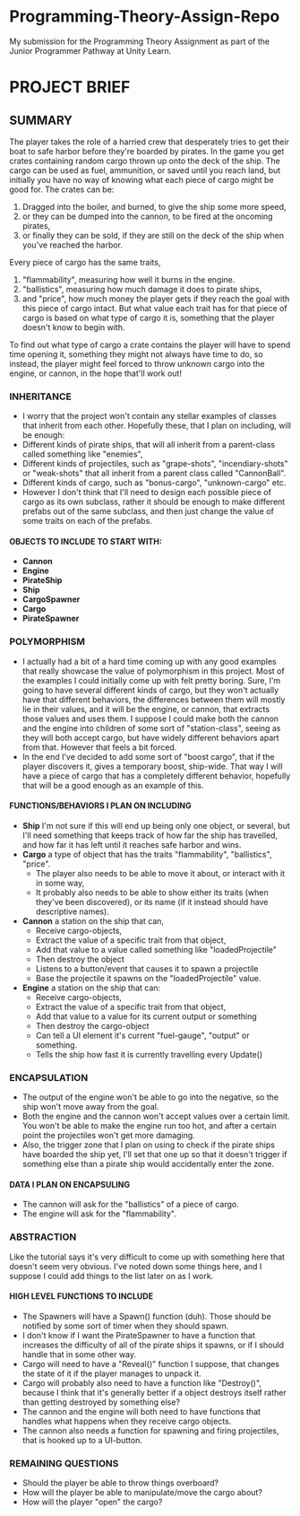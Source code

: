 # Programming-Theory-Assign-Repo
My submission for the Programming Theory Assignment as part of the Junior Programmer Pathway at Unity Learn.

# PROJECT BRIEF

## SUMMARY
The player takes the role of a harried crew that desperately tries to get their boat to safe harbor before they're boarded by pirates.
In the game you get crates containing random cargo thrown up onto the deck of the ship. The cargo can be used as fuel, ammunition, or saved until you reach land, but initially you have no way of knowing what each piece of cargo might be good for.
The crates can be: 
1) Dragged into the boiler, and burned, to give the ship some more speed, 
2) or they can be dumped into the cannon, to be fired at the oncoming pirates,
4) or finally they can be sold, if they are still on the deck of the ship when you've reached the harbor.

Every piece of cargo has the same traits,
1) "flammability", measuring how well it burns in the engine.
2) "ballistics", measuring how much damage it does to pirate ships,
3) and "price", how much money the player gets if they reach the goal with this piece of cargo intact.
But what value each trait has for that piece of cargo is based on what type of cargo it is, something that the player doesn't know to begin with.

To find out what type of cargo a crate contains the player will have to spend time opening it, something they might not always have time to do, so instead, the player might feel forced to throw unknown cargo into the engine, or cannon, in the hope that'll work out!

### INHERITANCE
- I worry that the project won't contain any stellar examples of classes that inherit from each other. Hopefully these, that I plan on including, will be enough:
- Different kinds of pirate ships, that will all inherit from a parent-class called something like "enemies", 
- Different kinds of projectiles, such as "grape-shots", "incendiary-shots" or "weak-shots" that all inherit from a parent class called "CannonBall".
- Different kinds of cargo, such as "bonus-cargo", "unknown-cargo" etc.
- However I don't think that I'll need to design each possible piece of cargo as its own subclass, rather it should be enough to make different prefabs out of the same subclass, and then just change the value of some traits on each of the prefabs.

#### OBJECTS TO INCLUDE TO START WITH:
- **Cannon**
- **Engine**
- **PirateShip** 
- **Ship**
- **CargoSpawner**
- **Cargo**
- **PirateSpawner**

### POLYMORPHISM
- I actually had a bit of a hard time coming up with any good examples that really showcase the value of polymorphism in this project. Most of the examples I could initially come up with felt pretty boring.
  Sure, I'm going to have several different kinds of cargo, but they won't actually have that different behaviors, the differences between them will mostly lie in their values, and it will be the engine, or cannon, that extracts those values and uses them.
  I suppose I could make both the cannon and the engine into children of some sort of "station-class", seeing as they will both accept cargo, but have widely different behaviors apart from that. However that feels a bit forced.
- In the end I've decided to add some sort of "boost cargo", that if the player discovers it, gives a temporary boost, ship-wide. That way I will have a piece of cargo that has a completely different behavior, hopefully that will be a good enough as an example of this.

#### FUNCTIONS/BEHAVIORS I PLAN ON INCLUDING
- **Ship** I'm not sure if this will end up being only one object, or several, but I'll need something that keeps track of how far the ship has travelled, and how far it has left until it reaches safe harbor and wins.
- **Cargo** a type of object that has the traits "flammability", "ballistics", "price".
	- The player also needs to be able to move it about, or interact with it in some way,
	- It probably also needs to be able to show either its traits (when they've been discovered), or its name (if it instead should have descriptive names).
 - **Cannon** a station on the ship that can,
	- Receive cargo-objects,
	- Extract the value of a specific trait from that object,
	- Add that value to a value called something like "loadedProjectile"
	- Then destroy the object
	- Listens to a button/event that causes it to spawn a projectile
	- Base the projectile it spawns on the "loadedProjectile" value.
- **Engine** a station on the ship that can:
	- Receive cargo-objects,
	- Extract the value of a specific trait from that object,
	- Add that value to a value for its current output or something
	- Then destroy the cargo-object
	- Can tell a UI element it's current "fuel-gauge", "output" or something.
	- Tells the ship how fast it is currently travelling every Update()

### ENCAPSULATION
- The output of the engine won't be able to go into the negative, so the ship won't move away from the goal.
- Both the engine and the cannon won't accept values over a certain limit. You won't be able to make the engine run too hot, and after a certain point the projectiles won't get more damaging.
- Also, the trigger zone that I plan on using to check if the pirate ships have boarded the ship yet, I'll set that one up so that it doesn't trigger if something else than a pirate ship would accidentally enter the zone.

#### DATA I PLAN ON ENCAPSULING
- The cannon will ask for the "ballistics" of a piece of cargo.
- The engine will ask for the "flammability".

### ABSTRACTION
Like the tutorial says it's very difficult to come up with something here that doesn't seem very obvious. I've noted down some things here, and I suppose I could add things to the list later on as I work.

#### HIGH LEVEL FUNCTIONS TO INCLUDE
- The Spawners will have a Spawn() function (duh). Those should be notified by some sort of timer when they should spawn.
- I don't know if I want the PirateSpawner to have a function that increases the difficulty of all of the pirate ships it spawns, or if I should handle that in some other way.
- Cargo will need to have a "Reveal()" function I suppose, that changes the state of it if the player manages to unpack it.
- Cargo will probably also need to have a function like "Destroy()", because I think that it's generally better if a object destroys itself rather than getting destroyed by something else? 
- The cannon and the engine will both need to have functions that handles what happens when they receive cargo objects.
- The cannon also needs a function for spawning and firing projectiles, that is hooked up to a UI-button.

### REMAINING QUESTIONS
- Should the player be able to throw things overboard?
- How will the player be able to manipulate/move the cargo about?
- How will the player "open" the cargo?